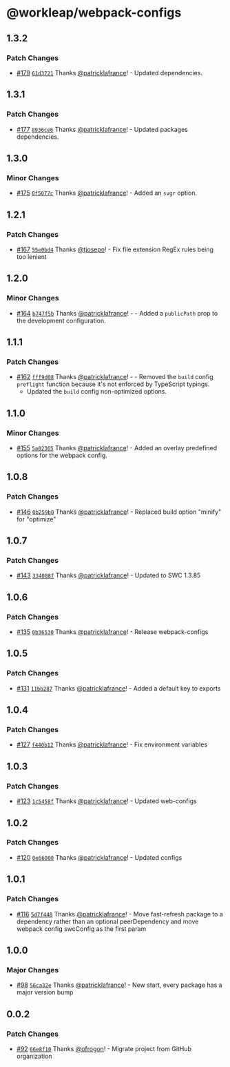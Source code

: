 # @workleap/webpack-configs

## 1.3.2

### Patch Changes

- [#179](https://github.com/gsoft-inc/wl-web-configs/pull/179) [`61d3721`](https://github.com/gsoft-inc/wl-web-configs/commit/61d37216198083ba78cd4b1480e38c8d772a6119) Thanks [@patricklafrance](https://github.com/patricklafrance)! - Updated dependencies.

## 1.3.1

### Patch Changes

- [#177](https://github.com/gsoft-inc/wl-web-configs/pull/177) [`8936ce6`](https://github.com/gsoft-inc/wl-web-configs/commit/8936ce677cad205caba2f13a71f5c9208f1dd5e6) Thanks [@patricklafrance](https://github.com/patricklafrance)! - Updated packages dependencies.

## 1.3.0

### Minor Changes

- [#175](https://github.com/gsoft-inc/wl-web-configs/pull/175) [`0f5077c`](https://github.com/gsoft-inc/wl-web-configs/commit/0f5077cdc9592e02099c498fcb6ebda6e1637e0c) Thanks [@patricklafrance](https://github.com/patricklafrance)! - Added an `svgr` option.

## 1.2.1

### Patch Changes

- [#167](https://github.com/gsoft-inc/wl-web-configs/pull/167) [`55e0bd4`](https://github.com/gsoft-inc/wl-web-configs/commit/55e0bd4a7574f3cc6c138474eca90b84a62ad16f) Thanks [@tjosepo](https://github.com/tjosepo)! - Fix file extension RegEx rules being too lenient

## 1.2.0

### Minor Changes

- [#164](https://github.com/gsoft-inc/wl-web-configs/pull/164) [`b747f5b`](https://github.com/gsoft-inc/wl-web-configs/commit/b747f5b1d1bc7f0b7935e04ab971dad256e8ed8c) Thanks [@patricklafrance](https://github.com/patricklafrance)! - - Added a `publicPath` prop to the development configuration.

## 1.1.1

### Patch Changes

- [#162](https://github.com/gsoft-inc/wl-web-configs/pull/162) [`fff9d08`](https://github.com/gsoft-inc/wl-web-configs/commit/fff9d087ebfe941fb38de8a46b3af79258f7f80d) Thanks [@patricklafrance](https://github.com/patricklafrance)! - - Removed the `build` config `preflight` function because it's not enforced by TypeScript typings.
  - Updated the `build` config non-optimized options.

## 1.1.0

### Minor Changes

- [#155](https://github.com/gsoft-inc/wl-web-configs/pull/155) [`5a02365`](https://github.com/gsoft-inc/wl-web-configs/commit/5a02365e18b002c48c20e4ae23114d7063027b2f) Thanks [@patricklafrance](https://github.com/patricklafrance)! - Added an overlay predefined options for the webpack config.

## 1.0.8

### Patch Changes

- [#146](https://github.com/gsoft-inc/wl-web-configs/pull/146) [`0b259b0`](https://github.com/gsoft-inc/wl-web-configs/commit/0b259b0849e32c49f78be2f9869a5daea0b4c6f3) Thanks [@patricklafrance](https://github.com/patricklafrance)! - Replaced build option "minify" for "optimize"

## 1.0.7

### Patch Changes

- [#143](https://github.com/gsoft-inc/wl-web-configs/pull/143) [`334088f`](https://github.com/gsoft-inc/wl-web-configs/commit/334088fac63aad6cc245ee3300da076e5c201287) Thanks [@patricklafrance](https://github.com/patricklafrance)! - Updated to SWC 1.3.85

## 1.0.6

### Patch Changes

- [#135](https://github.com/gsoft-inc/wl-web-configs/pull/135) [`0b36530`](https://github.com/gsoft-inc/wl-web-configs/commit/0b365307c97c4f1ef9c7ced8867a3bf103223c7a) Thanks [@patricklafrance](https://github.com/patricklafrance)! - Release webpack-configs

## 1.0.5

### Patch Changes

- [#131](https://github.com/gsoft-inc/wl-web-configs/pull/131) [`11bb287`](https://github.com/gsoft-inc/wl-web-configs/commit/11bb287847b4f525faa83abd23e46c56f58e41f4) Thanks [@patricklafrance](https://github.com/patricklafrance)! - Added a default key to exports

## 1.0.4

### Patch Changes

- [#127](https://github.com/gsoft-inc/wl-web-configs/pull/127) [`f440b12`](https://github.com/gsoft-inc/wl-web-configs/commit/f440b1251e2b3c1960dfc7f68bd090f573ec67d6) Thanks [@patricklafrance](https://github.com/patricklafrance)! - Fix environment variables

## 1.0.3

### Patch Changes

- [#123](https://github.com/gsoft-inc/wl-web-configs/pull/123) [`1c5458f`](https://github.com/gsoft-inc/wl-web-configs/commit/1c5458fba56494648b896e5263addaeb6380848e) Thanks [@patricklafrance](https://github.com/patricklafrance)! - Updated web-configs

## 1.0.2

### Patch Changes

- [#120](https://github.com/gsoft-inc/wl-web-configs/pull/120) [`0e66000`](https://github.com/gsoft-inc/wl-web-configs/commit/0e66000b2028cad9c606d3523e3bcf540e6350e2) Thanks [@patricklafrance](https://github.com/patricklafrance)! - Updated configs

## 1.0.1

### Patch Changes

- [#116](https://github.com/gsoft-inc/wl-web-configs/pull/116) [`5d7f448`](https://github.com/gsoft-inc/wl-web-configs/commit/5d7f4486b80f397efb59361935c8e944fcd00d97) Thanks [@patricklafrance](https://github.com/patricklafrance)! - Move fast-refresh package to a dependency rather than an optional peerDependency and move webpack config swcConfig as the first param

## 1.0.0

### Major Changes

- [#98](https://github.com/gsoft-inc/wl-web-configs/pull/98) [`56ca32e`](https://github.com/gsoft-inc/wl-web-configs/commit/56ca32ee3194c51210aacc5189f3ebbec5a4a7b6) Thanks [@patricklafrance](https://github.com/patricklafrance)! - New start, every package has a major version bump

## 0.0.2

### Patch Changes

- [#92](https://github.com/gsoft-inc/wl-web-configs/pull/92) [`66e8f10`](https://github.com/gsoft-inc/wl-web-configs/commit/66e8f1033a987523c65fe9e61f53dac6d2e38777) Thanks [@ofrogon](https://github.com/ofrogon)! - Migrate project from GitHub organization
